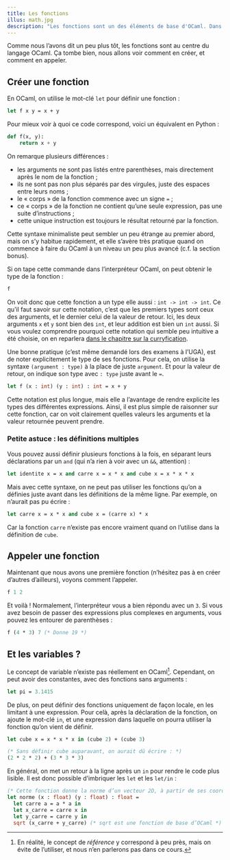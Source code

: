 ```yaml
---
title: Les fonctions
illus: math.jpg
description: "Les fonctions sont un des éléments de base d'OCaml. Dans ce chapitre, nous allons apprendre comment les créer et les appeler."
---
```


Comme nous l’avons dit un peu plus tôt, les fonctions sont au centre du langage OCaml.
Ça tombe bien, nous allons voir comment en créer, et comment en appeler.

## Créer une fonction

En OCaml, on utilise le mot-clé `let` pour définir une fonction :

```ocaml
let f x y = x + y
```

Pour mieux voir à quoi ce code correspond, voici un équivalent en Python :

```python
def f(x, y):
    return x + y
```

On remarque plusieurs différences :

- les arguments ne sont pas listés entre parenthèses, mais directement après le nom de la fonction ;
- ils ne sont pas non plus séparés par des virgules, juste des espaces entre leurs noms ;
- le « corps » de la fonction commence avec un signe `=` ;
- ce « corps » de la fonction ne contient qu’une seule expression, pas une suite d’instructions ;
- cette unique instruction est toujours le résultat retourné par la fonction.

Cette syntaxe minimaliste peut sembler un peu étrange au premier abord, mais on s’y habitue rapidement,
et elle s’avère très pratique quand on commence à faire du OCaml à un niveau un peu plus avancé (c.f. la section bonus).

Si on tape cette commande dans l’interpréteur OCaml, on peut obtenir le type de la fonction :

```ocaml
f
```

On voit donc que cette fonction a un type elle aussi : `int -> int -> int`.
Ce qu’il faut savoir sur cette notation, c’est que les premiers types sont ceux des arguments,
et le dernier celui de la valeur de retour. Ici, les deux arguments `x` et `y` sont bien des `int`, et leur
addition est bien un `int` aussi. Si vous voulez comprendre pourquoi cette notation qui semble peu intuitive
a été choisie, on en reparlera [dans le chapitre sur la curryfication](/VII/2-curryfication).

Une bonne pratique (c’est même demandé lors des examens à l’UGA), est de noter explicitement le type de ses fonctions.
Pour cela, on utilise la syntaxe `(argument : type)` à la place de juste `argument`. Et pour la valeur de retour,
on indique son type avec `: type` juste avant le `=`.

```ocaml
let f (x : int) (y : int) : int = x + y
```

Cette notation est plus longue, mais elle a l’avantage de rendre explicite les types des différentes expressions.
Ainsi, il est plus simple de raisonner sur cette fonction, car on voit clairement quelles valeurs les arguments
et la valeur retournée peuvent prendre.

### Petite astuce : les définitions multiples

Vous pouvez aussi définir plusieurs fonctions à la fois, en séparant leurs déclarations par un
`and` (qui n’a rien à voir avec un `&&`, attention) :

```ocaml
let identite x = x and carre x = x * x and cube x = x * x * x
```

Mais avec cette syntaxe, on ne peut pas utiliser les fonctions qu’on a définies juste avant dans les définitions de la même ligne.
Par exemple, on n’aurait pas pu écrire :

```ocaml
let carre x = x * x and cube x = (carre x) * x
```

Car la fonction `carre` n’existe pas encore vraiment quand on l’utilise dans la définition de `cube`.

## Appeler une fonction

Maintenant que nous avons une première fonction (n’hésitez pas à en créer d’autres d’ailleurs), voyons comment l’appeler.

```ocaml
f 1 2
```

Et voilà ! Normalement, l’interpréteur vous a bien répondu avec un `3`. Si vous avez besoin de passer des expressions
plus complexes en arguments, vous pouvez les entourer de parenthèses :

```ocaml
f (4 * 3) 7 (* Donne 19 *)
```

## Et les variables ?

Le concept de variable n’existe pas réellement en OCaml[^refs]. Cependant, on peut avoir des constantes, avec des fonctions sans
arguments :

```ocaml
let pi = 3.1415
```

De plus, on peut définir des fonctions uniquement de façon locale, en les limitant à une expression. Pour celà, après la déclaration
de la fonction, on ajoute le mot-clé `in`, et une expression dans laquelle on pourra utiliser la fonction qu’on vient de définir.

```ocaml
let cube x = x * x * x in (cube 2) + (cube 3)

(* Sans définir cube auparavant, on aurait dû écrire : *)
(2 * 2 * 2) + (3 * 3 * 3)
```

En général, on met un retour à la ligne après un `in` pour rendre le code plus lisible.
Il est donc possible d’imbriquer les `let` et les `let/in` :

```ocaml
(* Cette fonction donne la norme d’un vecteur 2D, à partir de ses coordonnées *)
let norme (x : float) (y : float) : float =
  let carre a = a * a in
  let x_carre = carre x in
  let y_carre = carre y in
  sqrt (x_carre + y_carre) (* sqrt est une fonction de base d’OCaml *)
```

[^refs]: En réalité, le concept de *référence* y correspond à peu près, mais on évite de l’utiliser, et nous n’en parlerons pas dans ce cours.
